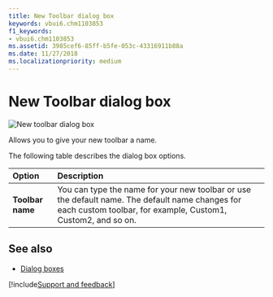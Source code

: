```yaml
---
title: New Toolbar dialog box
keywords: vbui6.chm1103853
f1_keywords:
- vbui6.chm1103853
ms.assetid: 3985cef6-85ff-b5fe-053c-43316911b88a
ms.date: 11/27/2018
ms.localizationpriority: medium
---
```



# New Toolbar dialog box

![New toolbar dialog box](../../../images/newtbr_ZA01201633.gif)

Allows you to give your new toolbar a name.

The following table describes the dialog box options.

|Option|Description|
|:-----|:----------|
|**Toolbar name**|You can type the name for your new toolbar or use the default name. The default name changes for each custom toolbar, for example, Custom1, Custom2, and so on.|

## See also

- [Dialog boxes](../dialog-boxes.md)

[!include[Support and feedback](~/includes/feedback-boilerplate.md)]